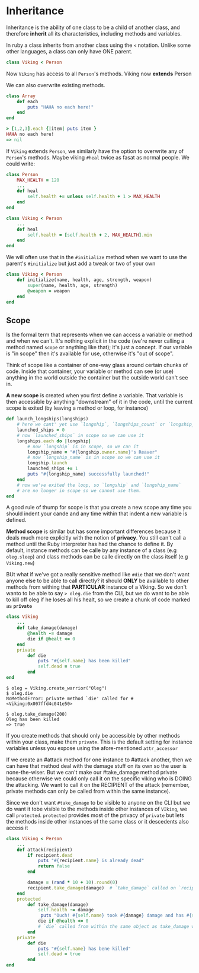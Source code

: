 # Inheritance

Inheritance is the ability of one class to be a child of another class, and therefore **inherit** all its characteristics, including methods and variables.

In ruby a class inherits from another class using the `<` notation. Unlike some other languages, a class can only have ONE parent.

```ruby
class Viking < Person
```

Now `Viking` has access to all `Person`'s methods. Viking now **extends** Person

We can also overwrite existing methods.

```ruby
class Array
    def each
        puts "HAHA no each here!"
    end
end

> [1,2,3].each {|item| puts item }
HAHA no each here!
=> nil
```

If `Viking` extends `Person`, we similarly have the option to overwrite any of `Person`'s methods. Maybe viking `#heal` twice as fasat as normal people. We could write:

```ruby
class Person
    MAX_HEALTH = 120
    ...
    def heal 
        self.health += unless self.health + 1 > MAX_HEALTH
    end
end

class Viking < Person
    ...
    def heal
        self.health = [self.health + 2, MAX_HEALTH].min
    end
end
```

We will often use that in the `#initialize` method when we want to use the parent's `#initialize` but just add a tweak or two of your own

```ruby
class Viking < Person
    def initialize(name, health, age, strength, weapon)
        super(name, health, age, strength)
        @weapon = weapon
    end
end
```

## Scope

Is the formal term that represents when we can access a variable or method and when we can't. It's nothing explicit in the code (we're never calling a method named `scope` or anything like that); it's just a concept. If our variable is "in scope" then it's available for use, otherwise it's "out of scope". 

Think of scope like a container of one-way glass around certain chunks of code. Inside that container, your variable or method can see (or use) anything in the world outside the container but the outside world can't see in.

**A new scope** is created when you first define a variable. That variable is then accessible by anything "downstream" of it in the code, until the current scope is exited (by leaving a method or loop, for instance)

```ruby
def launch_longships(longships)
    # here we cant' yet use `longship`, `longships_count` or `longship_name`
    launched_ships = 0
    # now `launched_ships` in scope so we can use it
    longships.each do |longship|
        # now `longship` is in scope, so we can it
        longship_name = "#{longship.owner.name}'s Reaver"
        # now `longship_name` is in scope so we can use it
        longship.launch
        launched_ships += 1
        puts "#{longship_name} successfully launched!"
    end
    # now we've exited the loop, so `longship` and `longship_name` 
    # are no longer in scope so we cannot use them.
end
```

A good rule of thump for scope is that you create a new scope any time you should indent your cande and any time within that indent a new variable is defined.


**Method scope** is similar but has some important differences because it deals much more explicitly with the notion of **privacy**. You still can't call a method until the Ruby interpreter has had the chance to define it. By default, instance methods can be calle by any instance of a class (e.g `oleg.sleep`) and class methods can be calle directly on the class itself (e.g `Viking.new`)

BUt what if we've got a really sensitive method like `#die` that we don't want anyone else to be able to call directly? it should **ONLY** be available to other methods from withing that **PARTICULAR** instance of a Viking. So we don't wanto to be able to say `> oleg.die` from the CLI, but we do want to be able to kill off oleg if he loses all his healt, so we create a chunk of code marked as **`private`**

```ruby
class Viking
    ...
    def take_damage(damage)
        @health -= damage
        die if @healt <= 0
    end
    private
        def die
            puts "#{self.name} has been killed"
            self.dead = true
        end
end
```

```console
$ oleg = Viking.create_warrior("Oleg")
$ oleg.die
NoMethodError: private method `die' called for #<Viking:0x007ffd4c041e50>

$ oleg.take_damage(200)
Oleg has been killed
=> true
```

If you create methods that should only be accessible by other methods within your class, make them `private`. This is the default setting for instance variables unless you expose using the afore-mentioned `attr_accessor`

If we create an #attack method for one instance to #attack another, then we can have that method deal with the damage stuff on its own so the user is none-the-wiser. But we can't make our #take_damage method private because otherwise we could only call it on the specific viking who is DOING the attacking. We want to call it on the RECIPIENT of the attack (remember, private methods can only be called from within the same instance).

Since we don't want `#take_damage` to be visible to anyone on the CLI but we do want it tobe visible to the methods inside other instances of `VIking`, we call `protected`. `protected` provides most of the privacy of `private` but lets the methods inside other instances of the same class or it descedents also access it

```ruby
class Viking < Person
    ... 
    def attack(recipient)
        if recipient.dead
            puts "#{recipient.name} is already dead"
            return false
        end

        damage = (rand * 10 + 10).round(0)
        recipient.take_damage(damage)  # `take_damage` called on `recipient`!
    end
    protected 
        def take_damage(damage)
            self.health -= damage
             puts "Ouch! #{self.name} took #{damage} damage and has #{self.health} health left"
            die if @health <= 0  
            # `die` called from within the same object as take_damage was (the `recipient` as well!)
        end
    private 
        def die
            puts "#{self.name} has bene killed"
            self.dead = true
        end
end
```